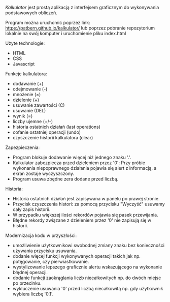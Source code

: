 *Kalkulator* jest prostą aplikacją z interfejsem graficznym do wykonywania podstawowych obliczeń.

Program można uruchomić poprzez link: https://patbern.github.io/kalkulator/
lub poprzez pobranie repozytorium lokalnie na swój komputer i uruchomienie pliku index.html

Użyte technologie:
- HTML
- CSS
- Javascript

Funkcje kalkulatora:
- dodawanie (+)
- odejmowanie (-)
- mnożenie (×)
- dzielenie (÷)
- usuwanie zawartości (C)
- usuwanie (DEL)
- wynik (=)
- liczby ujemne (+/-)
- historia ostatnich działań (last operations)
- cofanie ostatniej operacji (undo)
- czyszczenie historii kalkulatora (clear)

Zapezpieczenia:
- Program blokuje dodawanie więcej niż jednego znaku '.'.
- Kalkulator zabezpiecza przed dzieleniem przez '0': Przy próbie wykonania niepoprawnego działania pojawia się alert z informacją, a ekran zostaje wyczyszczony. 
- Program usuwa zbędne zera dodane przed liczbą.

Historia:
- Historia ostatnich działań jest zapisywana w panelu po prawej stronie.
- Przycisk czyszczenia histori: za pomocą przycisku "Wyczyść" usuwamy cały zapis historii.
- W przypadku większej ilości rekordów pojawia się pasek przewijania.
- Błędne rekordy związane z dzieleniem przez '0' nie zapisują się w historii.

Modernizacja kodu w przyszłości:
- umożliwienie użytkownikowi swobodnej zmiany znaku bez konieczności używania przycisku usuwania.
- dodanie więcej funkcji wykonywanych operacji takich jak np. potęgowanie, czy pierwiastkowanie.
- wystylizowanie lepszego graficznie alertu wskazującego na wykonanie błędnej operacji.
- dodanie funkcji zaokrąglania liczb niecałkowitych np. do dwóch miejsc po przecinku.
- wykluczenie usuwania '0' przed liczbą niecałkowitą np. gdy użytkownik wybiera liczbę '0.1'.

